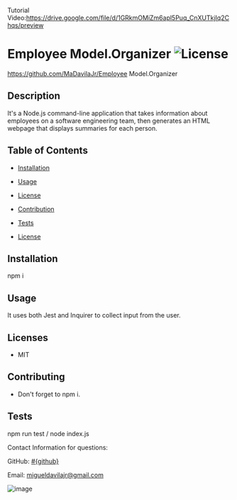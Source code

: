 Tutorial Video:https://drive.google.com/file/d/1GRkmOMiZm6apl5Puq_CnXUTkjIq2Chqs/preview

# Employee Model.Organizer ![License](https://img.shields.io/static/v1?label=License&message=MIT&color=BLUE)
https://github.com/MaDavilaJr/Employee Model.Organizer

## Description

It's a Node.js command-line application that takes information about employees on a software engineering team, then generates an HTML webpage that displays summaries for each person.

## Table of Contents

* [Installation](#installation)
* [Usage](#usage)
* [License](#license)
* [Contribution](#contribution)
* [Tests](#test)


* [License](#license)

## Installation
npm i

## Usage
It uses both Jest and Inquirer to collect input from the user.

## Licenses
* MIT

## Contributing
* Don't forget to npm i.

## Tests
npm run test / node index.js

Contact Information for questions: 


GitHub: [#{github}](https:www.github.com/MaDavilaJr) 

Email: migueldavilajr@gmail.com

![image](https://user-images.githubusercontent.com/93358568/150728453-c552150c-5bf2-448c-8383-1d09b01c295d.png)

